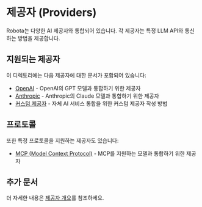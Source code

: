 # 제공자 (Providers)

Robota는 다양한 AI 제공자와 통합되어 있습니다. 각 제공자는 특정 LLM API와 통신하는 방법을 제공합니다.

## 지원되는 제공자

이 디렉토리에는 다음 제공자에 대한 문서가 포함되어 있습니다:

- [OpenAI](openai.md) - OpenAI의 GPT 모델과 통합하기 위한 제공자
- [Anthropic](anthropic.md) - Anthropic의 Claude 모델과 통합하기 위한 제공자
- [커스텀 제공자](custom.md) - 자체 AI 서비스 통합을 위한 커스텀 제공자 작성 방법

## 프로토콜

또한 특정 프로토콜을 지원하는 제공자도 있습니다:

- [MCP (Model Context Protocol)](../protocols/mcp-provider.md) - MCP를 지원하는 모델과 통합하기 위한 제공자

## 추가 문서

더 자세한 내용은 [제공자 개요](../providers.md)를 참조하세요. 